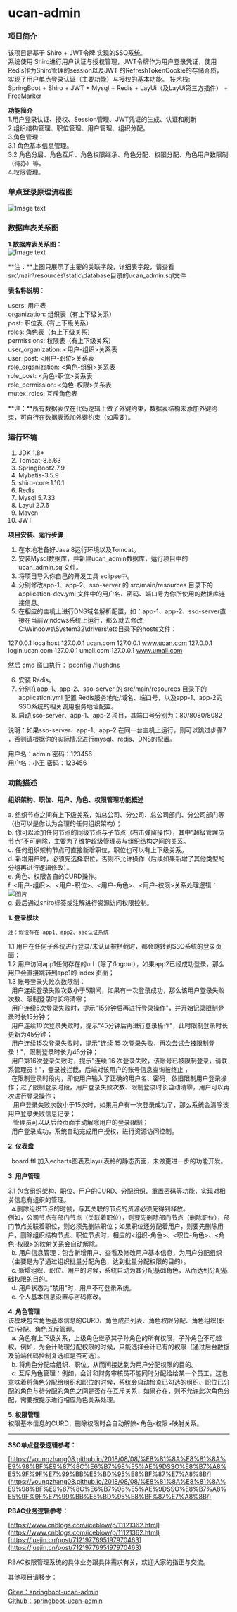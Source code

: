 # ucan-admin

### 项目简介

该项目是基于 Shiro + JWT令牌 实现的SSO系统。<br>
系统使用 Shiro进行用户认证与授权管理，JWT令牌作为用户登录凭证，使用Redis作为Shiro管理的session以及JWT 的RefreshTokenCookie的存储介质，<br>
实现了用户单点登录认证（主要功能）与授权的基本功能。
技术栈:<br>
SpringBoot + Shiro + JWT + Mysql + Redis + LayUi（及LayUi第三方插件） + FreeMarker<br>

**功能简介**<br>
1.用户登录认证、授权、Session管理、JWT凭证的生成、认证和刷新<br>
2.组织结构管理、职位管理、用户管理、组织分配。<br>
3.角色管理：<br>
	3.1 角色基本信息管理。<br>
	3.2 角色分层、角色互斥、角色权限继承、角色分配、权限分配、角色用户数限制（待办）等。<br>
4.权限管理。<br>

### 单点登录原理流程图

![Image text](https://gitee.com/mrcen/ucan-admin/raw/master/src/main/webapp/imgs/login-effect.png)<br>



### 数据库表关系图

**1.数据库表关系图：**<br>
![Image text](https://gitee.com/mrcen/ucan-admin/raw/master/src/main/webapp/imgs/db-erd.png)<br>

**注：**上图只展示了主要的关联字段，详细表字段，请查看src\main\resources\static\database目录的ucan_admin.sql文件<br>

**表名称说明：**<br>

users: 用户表<br>
organization: 组织表（有上下级关系）<br>
post: 职位表（有上下级关系）<br>
roles: 角色表（有上下级关系）<br>
permissions: 权限表（有上下级关系）<br>
user_organization: <用户-组织>关系表<br>
user_post: <用户-职位>关系表<br>
role_organization: <角色-组织>关系表<br>
role_post: <角色-职位>关系表<br>
role_permission: <角色-权限>关系表<br>
mutex_roles: 互斥角色表<br>

**注：**所有数据表仅在代码逻辑上做了外键约束，数据表结构未添加外键约束，可自行在数据表添加外键约束（如需要）。<br>


### 运行环境

1.  JDK 1.8+
2.  Tomcat-8.5.63
3.  SpringBoot2.7.9
4.  Mybatis-3.5.9
5.  shiro-core 1.10.1
6.  Redis
7.  Mysql 5.7.33
8.  Layui 2.7.6
9.  Maven
10. JWT

**项目安装、运行步骤**

1. 在本地准备好Java 8运行环境以及Tomcat。
2. 安装Mysql数据库，并新建ucan_admin数据库，运行项目中的ucan_admin.sql文件。
3. 将项目导入你自己的开发工具 eclipse中。
4. 分别修改app-1、app-2、sso-server 的 src/main/resources 目录下的application-dev.yml 文件中的用户名、密码、端口号为你所使用的数据库连接信息。
5. 在相应的主机上进行DNS域名解析配置，如：app-1、app-2、sso-server直接在当前windows系统上运行，那么就去修改 C:\Windows\System32\drivers\etc目录下的hosts文件：

127.0.0.1 localhost
127.0.0.1 ucan.com
127.0.0.1 www.ucan.com
127.0.0.1 login.ucan.com
127.0.0.1 umall.com
127.0.0.1 www.umall.com

然后 cmd 窗口执行：ipconfig /flushdns 

6. 安装 Redis。
7. 分别在app-1、app-2、sso-server 的 src/main/resources 目录下的application.yml 配置 Redis服务地址/域名、端口号，以及app-1、app-2的SSO系统的相关调用服务地址配置。
8. 启动 sso-server、app-1、app-2 项目，其端口号分别为：80/8080/8082

说明：如果sso-server、app-1、app-2 在同一台主机上运行，则可以跳过步骤7 ，否则请根据你的实际情况进行mysql、redis、DNS的配置。

用户名：admin  密码：123456<br>
用户名：小王  密码：123456<br>


### 功能描述

**组织架构、职位、用户、角色、权限管理功能概述**<br>

a. 组织节点之间有上下级关系，如总公司、分公司、总公司部门、分公司部门等（也可以是你认为合理的任何组织架构）；<br>
b. 你可以添加任何节点的同级节点与子节点（右击弹窗操作），其中“超级管理员节点”不可删除，主要为了维护超级管理员与组织结构之间的关系。<br>
c. 任何组织架构节点可直接新增职位，职位也可以有上下级关系。<br>
d. 新增用户时，必须先选择职位，否则不允许操作（后续如果新增了其他类型的分组再进行逻辑修改）。<br>
e. 角色、权限各自的CURD操作。<br>
f. <用户-组织>、<用户-职位>、<用户-角色>、<用户-权限>关系处理逻辑：<br>
![图片](https://gitee.com/mrcen/ucan-admin/raw/master/src/main/webapp/imgs/user-role-perm.png)<br>
g. 最后通过shiro标签或注解进行资源访问权限控制。<br>

**1. 登录模块**<br>

    注：假设存在 app1、app2、sso认证系统

1.1 用户在任何子系统进行登录/未认证被拦截时，都会跳转到SSO系统的登录页面；<br>
1.2 用户访问app1任何存在的url（除了/logout），如果app2已经成功登录，那么用户会直接跳转到app1的 index 页面；<br>
1.3 账号登录失败次数限制：<br>
    &nbsp;&nbsp;用户连续登录失败次数小于5期间，如果有一次登录成功，那么该用户登录失败次数、限制登录时长将清零；<br>
    &nbsp;&nbsp;用户连续5次登录失败时，提示"15分钟后再进行登录操作"，并开始记录限制登录时长15分钟；<br>
    &nbsp;&nbsp;用户连续10次登录失败时，提示"45分钟后再进行登录操作"，此时限制登录时长更新为45分钟；<br>
    &nbsp;&nbsp;用户连续15次登录失败时，提示"连续 15 次登录失败，再次尝试会被限制登录！"，限制登录时长为45分钟；<br>
     &nbsp;&nbsp;用户第16次登录失败时，提示"连续 16 次登录失败，该账号已被限制登录，请联系管理员！"，登录被拦截，后端对该用户的账号信息查询被终止；<br>
    &nbsp;&nbsp;在限制登录时段内，即使用户输入了正确的用户名、密码，依旧限制用户登录操作；过了限制登录时段，用户登录失败次数、限制登录时长自动清零，用户可以再次进行登录操作；<br>
    &nbsp;&nbsp; 用户登录失败次数小于15次时，如果用户有一次登录成功了，那么系统会清除该用户登录失败信息记录；<br>
    &nbsp;&nbsp; 管理员可以从后台页面手动解除用户的登录限制；<br>
    &nbsp;&nbsp;用户登录成功，系统自动完成用户授权，进行资源访问控制。

**2. 仪表盘**<br>

 &nbsp;&nbsp;board.ftl 加入echarts图表及layui表格的静态页面，未做更进一步的功能开发。<br>

**3. 用户管理**<br>

3.1 包含组织架构、职位、用户的CURD、分配组织、重置密码等功能，实现对相关信息有组织的管理。<br>
&nbsp;&nbsp;a.删除组织节点的时候，与其关联的节点的资源必须先得到释放。<br>
例如，公司节点有部门节点（关联着职位），则要先删除部门节点（删除职位），部门节点关联着职位，则必须先删除职位；如果职位还分配着用户，则要先删除用户。删除组织结构节点、职位节点时，相应的<组织-角色>、<职位-角色>、<角色-权限>的映射关系会自动解除。<br>
&nbsp;&nbsp;b. 用户信息管理：包含新增用户、查看及修改用户基本信息，为用户分配组织（主要是为了通过组织批量分配角色，达到批量分配权限的目的）。<br>
&nbsp;&nbsp;c. 新增组织、职位、用户的时候，系统自动为其分配基础角色，从而达到分配基础权限的目的。<br>
&nbsp;&nbsp;d. 用户状态为“禁用”时，用户不可登录系统。<br>
&nbsp;&nbsp;e. 个人基本信息设置与密码修改。<br>

**4. 角色管理**<br>
该模块包含角色基本信息的CURD、角色成员列表、角色权限分配、角色组织(职位)分配、角色互斥管理。<br>
&nbsp;&nbsp;a. 角色有上下级关系，上级角色继承其子孙角色的所有权限，子孙角色不可越权。例如，为会计助理分配权限的时候，只能选择会计已有的权限（通过后台数据及前端代码控制复选框是否可选）。<br>
&nbsp;&nbsp;b. 将角色分配给组织、职位，从而间接达到为用户分配权限的目的。<br>
&nbsp;&nbsp;c. 互斥角色管理：例如，会计和财务审核员不能同时分配给给某一个员工，这也意味着将角色分配给组织和职位的时候，系统会自动检查已勾选的组织、职位已分配的角色与待分配的角色之间是否存在互斥关系，如果存在，则不允许此次角色分配，需要按提示进行相应角色关系处理。<br>


**5. 权限管理**<br>
权限基本信息的CURD，删除权限时会自动解除<角色-权限>映射关系。<br>

---
**SSO单点登录逻辑参考：**<br>

[https://youngzhang08.github.io/2018/08/08/%E8%81%8A%E8%81%8A%E9%98%BF%E9%87%8C%E6%B7%98%E5%AE%9DSSO%E8%B7%A8%E5%9F%9F%E7%99%BB%E5%BD%95%E8%BF%87%E7%A8%8B/](https://youngzhang08.github.io/2018/08/08/%E8%81%8A%E8%81%8A%E9%98%BF%E9%87%8C%E6%B7%98%E5%AE%9DSSO%E8%B7%A8%E5%9F%9F%E7%99%BB%E5%BD%95%E8%BF%87%E7%A8%8B/)<br>


**RBAC业务逻辑参考：**<br>

[https://www.cnblogs.com/iceblow/p/11121362.html](https://www.cnblogs.com/iceblow/p/11121362.html)<br>
[https://juejin.cn/post/7121977695197970463](https://juejin.cn/post/7121977695197970463)<br>



RBAC权限管理系统的具体业务跟具体需求有关，欢迎大家的指正与交流。<br>

其他项目请移步：

[Gitee：springboot-ucan-admin](https://gitee.com/mrcen/springboot-ucan-admin)<br>
[Github：springboot-ucan-admin](https://github.com/cenlm/springboot-ucan-admin)



